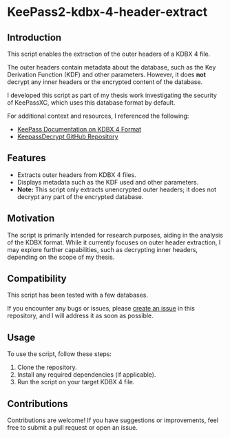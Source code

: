 # KeePass2-kdbx-4-header-extract

## Introduction
This script enables the extraction of the outer headers of a KDBX 4 file. 

The outer headers contain metadata about the database, such as the Key Derivation Function (KDF) and other parameters. However, it does **not** decrypt any inner headers or the encrypted content of the database. 

I developed this script as part of my thesis work investigating the security of KeePassXC, which uses this database format by default. 

For additional context and resources, I referenced the following:
- [KeePass Documentation on KDBX 4 Format](https://keepass.info/help/kb/kdbx_4.html)
- [KeepassDecrypt GitHub Repository](https://github.com/scubajorgen/KeepassDecrypt)

## Features
- Extracts outer headers from KDBX 4 files.
- Displays metadata such as the KDF used and other parameters.
- **Note:** This script only extracts unencrypted outer headers; it does not decrypt any part of the encrypted database.

## Motivation
The script is primarily intended for research purposes, aiding in the analysis of the KDBX format. While it currently focuses on outer header extraction, I may explore further capabilities, such as decrypting inner headers, depending on the scope of my thesis.

## Compatibility
This script has been tested with a few databases.

If you encounter any bugs or issues, please [create an issue](#) in this repository, and I will address it as soon as possible.

## Usage
To use the script, follow these steps:
1. Clone the repository.
2. Install any required dependencies (if applicable).
3. Run the script on your target KDBX 4 file.

## Contributions
Contributions are welcome! If you have suggestions or improvements, feel free to submit a pull request or open an issue.

